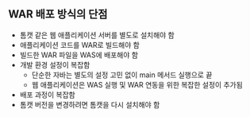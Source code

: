 ## WAR 배포 방식의 단점

- 톰캣 같은 웹 애플리케이션 서버를 별도로 설치해야 함
- 애플리케이션 코드를 WAR로 빌드해야 함
- 빌드한 WAR 파일을 WAS에 배포해야 함
- 개발 환경 설정이 복잡함
  - 단순한 자바는 별도의 설정 고민 없이 main 메서드 실행으로 끝
  - 웹 애플리케이션은 WAS 실행 및 WAR 연동을 위한 복잡한 설정이 추가됨
- 배포 과정이 복잡함
- 톰캣 버전을 변경하려면 톰캣을 다시 설치해야 함
